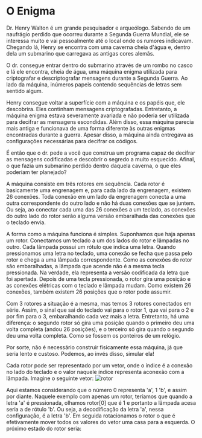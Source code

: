 # O Enigma
Dr. Henry Walton é um grande pesquisador e arqueólogo. Sabendo de um naufrágio perdido que ocorreu durante a Segunda Guerra Mundial, ele se interessa muito e 
vai pessoalmente até o local onde os rumores indicavam. Chegando lá, Henry se encontra com uma caverna cheia d'água e, dentro dela um submarino que carregava 
as antigas cores alemãs.

O dr. consegue entrar dentro do submarino através de um rombo no casco e lá ele encontra, cheia de água, uma máquina enigma utilizada para criptografar e 
descriptografar mensagens durante a Segunda Guerra. Ao lado da máquina, inúmeros papeis contendo sequências de letras sem sentido algum.

Henry consegue voltar a superfície com a máquina e os papéis que, ele descobrira. Eles continham mensagens criptografadas. Entretanto, a máquina enigma estava 
severamente avariada e não poderia ser utilizada para decifrar as mensagens escondidas. Além disso, essa máquina parecia mais antiga e funcionava de uma forma 
diferente às outras enigmas encontradas durante a guerra. Apesar disso, a máquina ainda entregava as configurações necessárias para decifrar os códigos.

É então que o dr. pede a você que construa um programa capaz de decifrar as mensagens codificadas e descobrir o segredo a muito esquecido. Afinal, o que fazia 
um submarino perdido dentro daquela caverna, o que eles poderiam ter planejado?

A máquina consiste em três rotores em sequência. Cada rotor é basicamente uma engrenagem e, para cada lado da engrenagem, existem 26 conexões. Toda conexão em 
um lado da engrenagem conecta a uma outra correspondente do outro lado e não há duas conexões que se juntem. Ou seja, ao conectar cada uma das 26 conexões a um 
teclado, as conexões do outro lado do rotor serão alguma versão embaralhada das conexões que o teclado envia.

A forma como a máquina funciona é simples. Suponhamos que haja apenas um rotor. Conectamos um teclado a um dos lados do rotor e lâmpadas no outro. Cada lâmpada 
possui um rótulo que indica uma letra. Quando pressionamos uma letra no teclado, uma conexão se fecha que passa pelo rotor e chega a uma lâmpada correspondente.
Como as conexões do rotor são embaralhadas, a lâmpada que acende não é a mesma tecla pressionada. Na verdade, ela representa a versão codificada da letra que foi 
apertada. Depois de uma tecla pressionada, o rotor gira uma posição e as conexões elétricas com o teclado e lâmpada mudam. Como existem 26 conexões, também existem
26 posições que o rotor pode assumir.

Com 3 rotores a situação é a mesma, mas temos 3 rotores conectados em série. Assim, o sinal que sai do teclado vai para o rotor 1, que vai para o 2 e por fim para o 
3, embaralhando cada vez mais a letra. Entretanto, há uma diferença: o segundo rotor só gira uma posição quando o primeiro deu uma volta completa (andou 26 posições), 
e o terceiro só gira quando o segundo deu uma volta completa. Como se fossem os ponteiros de um relógio.

Por sorte, não é necessário construir fisicamente essa máquina, já que seria lento e custoso. Podemos, ao invés disso, simular ela!

Cada rotor pode ser representado por um vetor, onde o índice é a conexão no lado do teclado e o valor naquele índice representa aconexão com a lâmpada. Imagine o 
seguinte vetor:
![rotor](https://user-images.githubusercontent.com/100383925/211208609-5966bde2-9d0a-4636-894e-2edc51009759.jpg)

Aqui estamos considerando que o número 0 representa 'a', 1 'b', e assim por diante. Naquele exemplo com apenas um rotor, teríamos que quando a letra 'a' é pressionada, olhamos rotor[0] que é 1 e portanto a lâmpada acesa seria a de rótulo 'b'. Ou seja, a decodificação da letra 'a', nessa configuração, é a letra 'b'. Em seguida rotacionamos o rotor o que é efetivamente mover todos os valores do vetor uma casa para a esquerda. O próximo estado do rotor seria:

